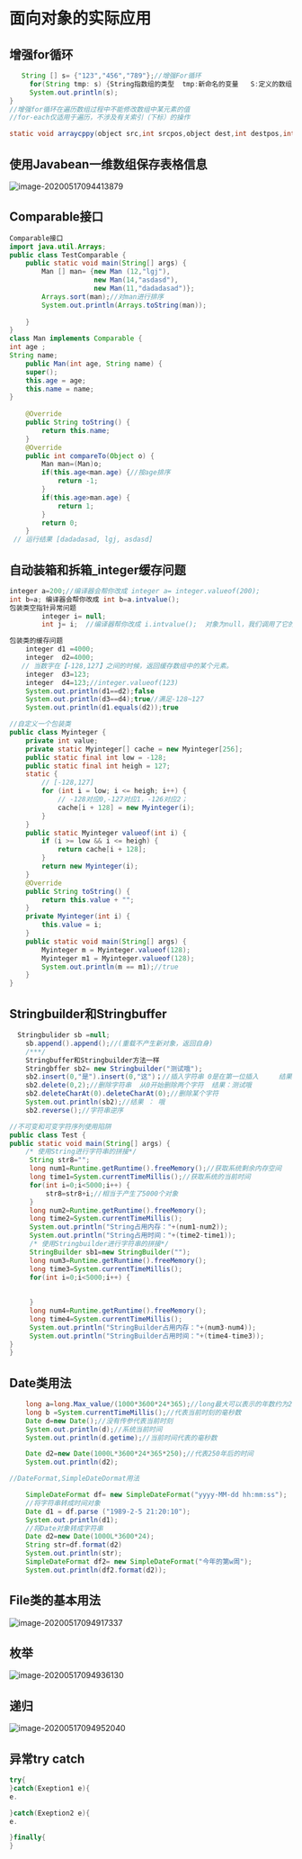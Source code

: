 # 面向对象的实际应用

## 增强for循环

``` java
   String [] s= {"123","456","789"};//增强For循环
     for(String tmp: s) {String指数组的类型  tmp:新命名的变量   S:定义的数组
     System.out.println(s);
}
//增强for循环在遍历数组过程中不能修改数组中某元素的值
//for-each仅适用于遍历，不涉及有关索引（下标）的操作
```



```java
static void arraycppy(object src,int srcpos,object dest,int destpos,int length)//src为原数组，srcpos 为 源数组开始的位置，dest为目标数组， destpos为目标数组开始位置，length 为拷贝数组的长度
```

## 

## 使用Javabean一维数组保存表格信息

![image-20200517094413879](E:%5C%E7%AC%94%E8%AE%B0%5CJava%5C%E6%96%B0%E5%BB%BA%E6%96%87%E4%BB%B6%E5%A4%B9%5Cimage-20200517094413879.png)



## Comparable接口

```java
Comparable接口
import java.util.Arrays;
public class TestComparable {
    public static void main(String[] args) {
        Man [] man= {new Man (12,"lgj"),
                     new Man(14,"asdasd"),
                     new Man(11,"dadadasad")};
        Arrays.sort(man);//对man进行排序
        System.out.println(Arrays.toString(man));
        
    }
}
class Man implements Comparable {
int age ;
String name;
    public Man(int age, String name) {
    super();
    this.age = age;
    this.name = name;
}
    
    @Override
    public String toString() {
        return this.name;
    }
    @Override
    public int compareTo(Object o) {
        Man man=(Man)o;
        if(this.age<man.age) {//按age排序
            return -1;
        }
        if(this.age>man.age) {
            return 1;
        }
        return 0;
    }
 // 运行结果 [dadadasad, lgj, asdasd]
```



## 自动装箱和拆箱_integer缓存问题

```java
integer a=200;//编译器会帮你改成 integer a= integer.valueof(200);
int b=a; 编译器会帮你改成 int b=a.intvalue();
包装类空指针异常问题
        integer i= null;
        int j= i;  //编译器帮你改成 i.intvalue();  对象为null，我们调用了它的属性和方法

包装类的缓存问题
    integer d1 =4000;
    integer  d2=4000;
   // 当数字在【-128,127】之间的时候，返回缓存数组中的某个元素。
    integer  d3=123;
    integer  d4=123;//integer.valueof(123)
    System.out.println(d1==d2);false
    System.out.println(d3==d4);true//满足-128~127
    System.out.println(d1.equals(d2));true


```

``` java
//自定义一个包装类
public class Myinteger {
    private int value;
    private static Myinteger[] cache = new Myinteger[256];
    public static final int low = -128;
    public static final int heigh = 127;
    static {
        // [-128,127]
        for (int i = low; i <= heigh; i++) {
            // -128对应0,-127对应1，-126对应2；
            cache[i + 128] = new Myinteger(i);
        }
    }
    public static Myinteger valueof(int i) {
        if (i >= low && i <= heigh) {
            return cache[i + 128];
        }
        return new Myinteger(i);
    }
    @Override
    public String toString() {
        return this.value + "";
    }
    private Myinteger(int i) {
        this.value = i;
    }
    public static void main(String[] args) {
        Myinteger m = Myinteger.valueof(128);
        Myinteger m1 = Myinteger.valueof(128);
        System.out.println(m == m1);//true
    }
}
```



## Stringbuilder和Stringbuffer

```java
  Stringbulider sb =null;
    sb.append().append();//(重载不产生新对象，返回自身)
    /***/
    Stringbuffer和Stringbuilder方法一样
    Stringbffer sb2= new Stringbuilder("测试哦");
    sb2.insert(0,"是").insert(0,"这")；//插入字符串 0是在第一位插入     结果：这是测试哦
    sb2.delete(0,2);//删除字符串  从0开始删除两个字符  结果：测试哦      
    sb2.deleteCharAt(0).deleteCharAt(0);//删除某个字符
    System.out.println(sb2);//结果 ： 哦
    sb2.reverse();//字符串逆序
```

```java
//不可变和可变字符序列使用陷阱
public class Test {
public static void main(String[] args) {
    /* 使用String进行字符串的拼接*/
     String str8="";
     long num1=Runtime.getRuntime().freeMemory();//获取系统剩余内存空间
     long time1=System.currentTimeMillis();//获取系统的当前时间
     for(int i=0;i<5000;i++) {
         str8=str8+i;//相当于产生了5000个对象
     }  
     long num2=Runtime.getRuntime().freeMemory();
     long time2=System.currentTimeMillis();
     System.out.println("String占用内存："+(num1-num2));
     System.out.println("String占用时间："+(time2-time1));
     /* 使用Stringbuilder进行字符串的拼接*/
     StringBuilder sb1=new StringBuilder("");
     long num3=Runtime.getRuntime().freeMemory();
     long time3=System.currentTimeMillis();
     for(int i=0;i<5000;i++) {
         
         
     }
     long num4=Runtime.getRuntime().freeMemory();
     long time4=System.currentTimeMillis();
     System.out.println("StringBuilder占用内存："+(num3-num4));
     System.out.println("StringBuilder占用时间："+(time4-time3));
}
}
```



## Date类用法

``` java
    long a=long.Max_value/(1000*3600*24*365);//long最大可以表示的年数约为2.9亿
    long b =System.currentTimeMillis();//代表当前时刻的毫秒数
    Date d=new Date();//没有传参代表当前时刻
    System.out.println(d);//系统当前时间
    System.out.println(d.getime);//当前时间代表的毫秒数

    Date d2=new Date(1000L*3600*24*365*250);//代表250年后的时间
    System.out.println(d2);

//DateFormat,SimpleDateDormat用法

    SimpleDateFormat df= new SimpleDateFormat("yyyy-MM-dd hh:mm:ss");
    //将字符串转成时间对象
    Date d1 = df.parse ("1989-2-5 21:20:10");
    System.out.println(d1);
    //将Date对象转成字符串
    Date d2=new Date(1000L*3600*24);
    String str=df.format(d2)
    System.out.println(str);
    SimpleDateFormat df2= new SimpleDateFormat("今年的第w周");
    System.out.println(df2.format(d2));
```



## File类的基本用法

![image-20200517094917337](E:%5C%E7%AC%94%E8%AE%B0%5CJava%5C%E6%96%B0%E5%BB%BA%E6%96%87%E4%BB%B6%E5%A4%B9%5Cimage-20200517094917337.png)



## 枚举

![image-20200517094936130](E:%5C%E7%AC%94%E8%AE%B0%5CJava%5C%E6%96%B0%E5%BB%BA%E6%96%87%E4%BB%B6%E5%A4%B9%5Cimage-20200517094936130.png)



## 递归

![image-20200517094952040](E:%5C%E7%AC%94%E8%AE%B0%5CJava%5C%E6%96%B0%E5%BB%BA%E6%96%87%E4%BB%B6%E5%A4%B9%5Cimage-20200517094952040.png)



## 异常try catch

```java
try{
}catch(Exeption1 e){
e.

}catch(Exeption2 e){
e.

}finally{
}
```


